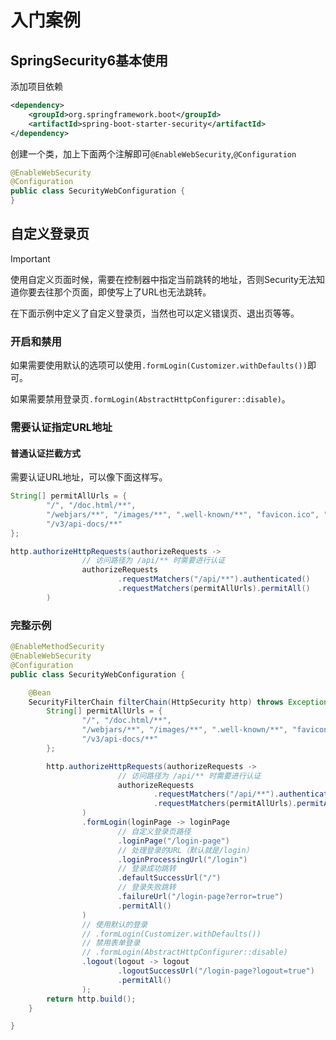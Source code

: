 # 入门案例

## SpringSecurity6基本使用

添加项目依赖

```xml
<dependency>
    <groupId>org.springframework.boot</groupId>
    <artifactId>spring-boot-starter-security</artifactId>
</dependency>
```

创建一个类，加上下面两个注解即可`@EnableWebSecurity`,`@Configuration`

```java
@EnableWebSecurity
@Configuration
public class SecurityWebConfiguration {
}
```

## 自定义登录页

> [!IMPORTANT]
>
> 使用自定义页面时候，需要在控制器中指定当前跳转的地址，否则Security无法知道你要去往那个页面，即使写上了URL也无法跳转。

在下面示例中定义了自定义登录页，当然也可以定义错误页、退出页等等。

### 开启和禁用

如果需要使用默认的选项可以使用`.formLogin(Customizer.withDefaults())`即可。

如果需要禁用登录页`.formLogin(AbstractHttpConfigurer::disable)`。

### 需要认证指定URL地址

#### 普通认证拦截方式

需要认证URL地址，可以像下面这样写。

```java
String[] permitAllUrls = {
        "/", "/doc.html/**",
        "/webjars/**", "/images/**", ".well-known/**", "favicon.ico", "/error/**",
        "/v3/api-docs/**"
};

http.authorizeHttpRequests(authorizeRequests ->
                // 访问路径为 /api/** 时需要进行认证
                authorizeRequests
                        .requestMatchers("/api/**").authenticated()
                        .requestMatchers(permitAllUrls).permitAll()
        )
```

### 完整示例

```java
@EnableMethodSecurity
@EnableWebSecurity
@Configuration
public class SecurityWebConfiguration {

    @Bean
    SecurityFilterChain filterChain(HttpSecurity http) throws Exception {
        String[] permitAllUrls = {
                "/", "/doc.html/**",
                "/webjars/**", "/images/**", ".well-known/**", "favicon.ico", "/error/**",
                "/v3/api-docs/**"
        };

        http.authorizeHttpRequests(authorizeRequests ->
                        // 访问路径为 /api/** 时需要进行认证
                        authorizeRequests
                                .requestMatchers("/api/**").authenticated()
                                .requestMatchers(permitAllUrls).permitAll()
                )
                .formLogin(loginPage -> loginPage
                        // 自定义登录页路径
                        .loginPage("/login-page")
                        // 处理登录的URL（默认就是/login）
                        .loginProcessingUrl("/login")
                        // 登录成功跳转
                        .defaultSuccessUrl("/")
                        // 登录失败跳转
                        .failureUrl("/login-page?error=true")
                        .permitAll()
                )
                // 使用默认的登录
                // .formLogin(Customizer.withDefaults())
                // 禁用表单登录
                // .formLogin(AbstractHttpConfigurer::disable)
                .logout(logout -> logout
                        .logoutSuccessUrl("/login-page?logout=true")
                        .permitAll()
                );
        return http.build();
    }

}
```